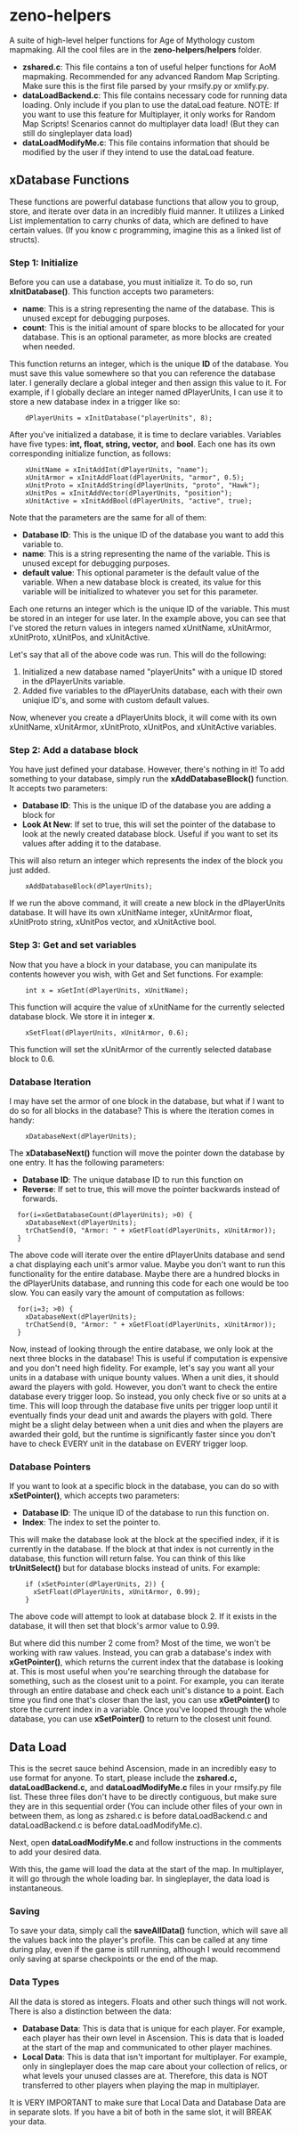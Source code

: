 # zeno-helpers
A suite of high-level helper functions for Age of Mythology custom mapmaking. All the cool files are in the **zeno-helpers/helpers** folder.
* **zshared.c**: This file contains a ton of useful helper functions for AoM mapmaking. Recommended for any advanced Random Map Scripting. Make sure this is the first file parsed by your rmsify.py or xmlify.py.
* **dataLoadBackend.c**: This file contains necessary code for running data loading. Only include if you plan to use the dataLoad feature. NOTE: If you want to use this feature for Multiplayer, it only works for Random Map Scripts! Scenarios cannot do multiplayer data load! (But they can still do singleplayer data load)
* **dataLoadModifyMe.c**: This file contains information that should be modified by the user if they intend to use the dataLoad feature.

## xDatabase Functions
These functions are powerful database functions that allow you to group, store, and iterate over data in an incredibly fluid manner. It utilizes a Linked List implementation to carry chunks of data, which are defined to have certain values. (If you know c programming, imagine this as a linked list of structs).

### Step 1: Initialize
Before you can use a database, you must initialize it. To do so, run **xInitDatabase()**. This function accepts two parameters:
* **name**: This is a string representing the name of the database. This is unused except for debugging purposes.
* **count**: This is the initial amount of spare blocks to be allocated for your database. This is an optional parameter, as more blocks are created when needed.

This function returns an integer, which is the unique **ID** of the database. You must save this value somewhere so that you can reference the database later. I generally declare a global integer and then assign this value to it. For example, if I globally declare an integer named dPlayerUnits, I can use it to store a new database index in a trigger like so:
``` 
    dPlayerUnits = xInitDatabase("playerUnits", 8);
```

After you've initialized a database, it is time to declare variables. Variables have five types: **int, float, string, vector,** and **bool**. Each one has its own corresponding initialize function, as follows:
```
    xUnitName = xInitAddInt(dPlayerUnits, "name");
    xUnitArmor = xInitAddFloat(dPlayerUnits, "armor", 0.5);
    xUnitProto = xInitAddString(dPlayerUnits, "proto", "Hawk");
    xUnitPos = xInitAddVector(dPlayerUnits, "position");
    xUnitActive = xInitAddBool(dPlayerUnits, "active", true);
```
Note that the parameters are the same for all of them: 
* **Database ID**: This is the unique ID of the database you want to add this variable to.
* **name**: This is a string representing the name of the variable. This is unused except for debugging purposes.
* **default value**: This optional parameter is the default value of the variable. When a new database block is created, its value for this variable will be initialized to whatever you set for this parameter.

Each one returns an integer which is the unique ID of the variable. This must be stored in an integer for use later. In the example above, you can see that I've stored the return values in integers named xUnitName, xUnitArmor, xUnitProto, xUnitPos, and xUnitActive.

Let's say that all of the above code was run. This will do the following:
1. Initialized a new database named "playerUnits" with a unique ID stored in the dPlayerUnits variable.
2. Added five variables to the dPlayerUnits database, each with their own uniqiue ID's, and some with custom default values.

Now, whenever you create a dPlayerUnits block, it will come with its own xUnitName, xUnitArmor, xUnitProto, xUnitPos, and xUnitActive variables.

### Step 2: Add a database block
You have just defined your database. However, there's nothing in it! To add something to your database, simply run the **xAddDatabaseBlock()** function. It accepts two parameters:
* **Database ID**: This is the unique ID of the database you are adding a block for
* **Look At New**: If set to true, this will set the pointer of the database to look at the newly created database block. Useful if you want to set its values after adding it to the database.

This will also return an integer which represents the index of the block you just added.
```
    xAddDatabaseBlock(dPlayerUnits);
```
If we run the above command, it will create a new block in the dPlayerUnits database. It will have its own xUnitName integer, xUnitArmor float, xUnitProto string, xUnitPos vector, and xUnitActive bool.

### Step 3: Get and set variables
Now that you have a block in your database, you can manipulate its contents however you wish, with Get and Set functions. For example:
```
    int x = xGetInt(dPlayerUnits, xUnitName);
```
This function will acquire the value of xUnitName for the currently selected database block. We store it in integer **x**.
```
    xSetFloat(dPlayerUnits, xUnitArmor, 0.6);
```
This function will set the xUnitArmor of the currently selected database block to 0.6.

### Database Iteration
I may have set the armor of one block in the database, but what if I want to do so for all blocks in the database? This is where the iteration comes in handy:
```
    xDatabaseNext(dPlayerUnits);
```
The **xDatabaseNext()** function will move the pointer down the database by one entry. It has the following parameters:
* **Database ID**: The unique database ID to run this function on
* **Reverse**: If set to true, this will move the pointer backwards instead of forwards.
```
  for(i=xGetDatabaseCount(dPlayerUnits); >0) {
    xDatabaseNext(dPlayerUnits);
    trChatSend(0, "Armor: " + xGetFloat(dPlayerUnits, xUnitArmor));
  }
```
The above code will iterate over the entire dPlayerUnits database and send a chat displaying each unit's armor value. Maybe you don't want to run this functionality for the entire database. Maybe there are a hundred blocks in the dPlayerUnits database, and running this code for each one would be too slow. You can easily vary the amount of computation as follows:
```
  for(i=3; >0) {
    xDatabaseNext(dPlayerUnits);
    trChatSend(0, "Armor: " + xGetFloat(dPlayerUnits, xUnitArmor));
  }
```
Now, instead of looking through the entire database, we only look at the next three blocks in the database! This is useful if computation is expensive and you don't need high fidelity. For example, let's say you want all your units in a database with unique bounty values. When a unit dies, it should award the players with gold. However, you don't want to check the entire database every trigger loop. So instead, you only check five or so units at a time. This will loop through the database five units per trigger loop until it eventually finds your dead unit and awards the players with gold. There might be a slight delay between when a unit dies and when the players are awarded their gold, but the runtime is significantly faster since you don't have to check EVERY unit in the database on EVERY trigger loop.

### Database Pointers
If you want to look at a specific block in the database, you can do so with **xSetPointer()**, which accepts two parameters:
* **Database ID**: The unique ID of the database to run this function on.
* **Index**: The index to set the pointer to.

This will make the database look at the block at the specified index, if it is currently in the database. If the block at that index is not currently in the database, this function will return false. You can think of this like **trUnitSelect()** but for database blocks instead of units. For example:
```
    if (xSetPointer(dPlayerUnits, 2)) {
      xSetFloat(dPlayerUnits, xUnitArmor, 0.99);
    }
```
The above code will attempt to look at database block 2. If it exists in the database, it will then set that block's armor value to 0.99.

But where did this number 2 come from? Most of the time, we won't be working with raw values. Instead, you can grab a database's index with **xGetPointer()**, which returns the current index that the database is looking at. This is most useful when you're searching through the database for something, such as the closest unit to a point. For example, you can iterate through an entire database and check each unit's distance to a point. Each time you find one that's closer than the last, you can use **xGetPointer()** to store the current index in a variable. Once you've looped through the whole database, you can use **xSetPointer()** to return to the closest unit found.

## Data Load
This is the secret sauce behind Ascension, made in an incredibly easy to use format for anyone. To start, please include the **zshared.c, dataLoadBackend.c,** and **dataLoadModifyMe.c** files in your rmsify.py file list. These three files don't have to be directly contiguous, but make sure they are in this sequential order (You can include other files of your own in between them, as long as zshared.c is before dataLoadBackend.c and dataLoadBackend.c is before dataLoadModifyMe.c).

Next, open **dataLoadModifyMe.c** and follow instructions in the comments to add your desired data.

With this, the game will load the data at the start of the map. In multiplayer, it will go through the whole loading bar. In singleplayer, the data load is instantaneous.

### Saving
To save your data, simply call the **saveAllData()** function, which will save all the values back into the player's profile. This can be called at any time during play, even if the game is still running, although I would recommend only saving at sparse checkpoints or the end of the map.

### Data Types
All the data is stored as integers. Floats and other such things will not work. There is also a distinction between the data:
* **Database Data**: This is data that is unique for each player. For example, each player has their own level in Ascension. This is data that is loaded at the start of the map and communicated to other player machines.
* **Local Data**: This is data that isn't important for multiplayer. For example, only in singleplayer does the map care about your collection of relics, or what levels your unused classes are at. Therefore, this data is NOT transferred to other players when playing the map in multiplayer.

It is VERY IMPORTANT to make sure that Local Data and Database Data are in separate slots. If you have a bit of both in the same slot, it will BREAK your data.
